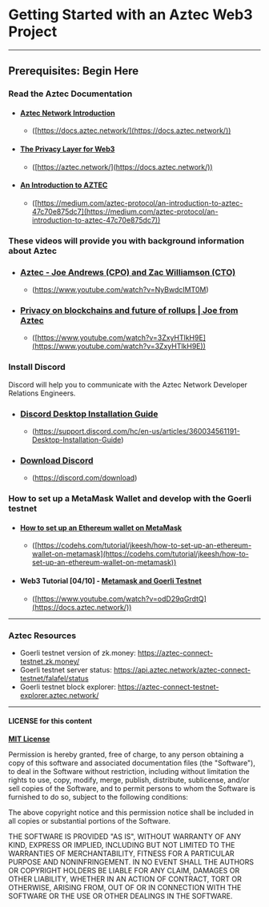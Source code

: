 # Getting Started with an Aztec Web3 Project

---

## Prerequisites: Begin Here

### Read the Aztec Documentation

- #### [Aztec Network Introduction](https://docs.aztec.network/)  
  - ([https://docs.aztec.network/](https://docs.aztec.network/))

- #### [The Privacy Layer for Web3](https://aztec.network/)
  - ([https://aztec.network/](https://docs.aztec.network/))

- #### [An Introduction to AZTEC](https://medium.com/aztec-protocol/an-introduction-to-aztec-47c70e875dc7)
  - ([https://medium.com/aztec-protocol/an-introduction-to-aztec-47c70e875dc7](https://medium.com/aztec-protocol/an-introduction-to-aztec-47c70e875dc7))

### These videos will provide you with background information about Aztec

- ### [Aztec - Joe Andrews (CPO) and Zac Williamson (CTO)](https://www.youtube.com/watch?v=NyBwdcIMT0M)
  - (https://www.youtube.com/watch?v=NyBwdcIMT0M)

- ### [Privacy on blockchains and future of rollups | Joe from Aztec](https://www.youtube.com/watch?v=3ZxyHTlkH9E)
  - ([https://www.youtube.com/watch?v=3ZxyHTlkH9E](https://www.youtube.com/watch?v=3ZxyHTlkH9E))

### Install Discord 
Discord will help you to communicate with the Aztec Network Developer Relations Engineers.

- ### [Discord Desktop Installation Guide](https://support.discord.com/hc/en-us/articles/360034561191-Desktop-Installation-Guide)
  - (https://support.discord.com/hc/en-us/articles/360034561191-Desktop-Installation-Guide)
- ### [Download Discord](https://discord.com/download)
  - (https://discord.com/download)

### How to set up a MetaMask Wallet and develop with the Goerli testnet

- #### [How to set up an Ethereum wallet on MetaMask](https://codehs.com/tutorial/jkeesh/how-to-set-up-an-ethereum-wallet-on-metamask)
  - ([https://codehs.com/tutorial/jkeesh/how-to-set-up-an-ethereum-wallet-on-metamask](https://codehs.com/tutorial/jkeesh/how-to-set-up-an-ethereum-wallet-on-metamask))

- #### Web3 Tutorial [04/10] - [Metamask and Goerli Testnet](https://www.youtube.com/watch?v=odD29qGrdtQ)  
  - ([https://www.youtube.com/watch?v=odD29qGrdtQ](https://docs.aztec.network/))

[//]: # (![Main Navigator Page]&#40;./screenshots/screenshot_login.png?raw=true&#41;)

---

### Aztec Resources
- Goerli testnet version of zk.money: https://aztec-connect-testnet.zk.money/
- Goerli testnet server status: https://api.aztec.network/aztec-connect-testnet/falafel/status
- Goerli testnet block explorer: https://aztec-connect-testnet-explorer.aztec.network/

---

#### LICENSE for this content

**[MIT License](https://opensource.org/licenses/MIT)**

Permission is hereby granted, free of charge, to any person obtaining a copy
of this software and associated documentation files (the "Software"), to deal
in the Software without restriction, including without limitation the rights
to use, copy, modify, merge, publish, distribute, sublicense, and/or sell
copies of the Software, and to permit persons to whom the Software is
furnished to do so, subject to the following conditions:

The above copyright notice and this permission notice shall be included in all
copies or substantial portions of the Software.

THE SOFTWARE IS PROVIDED "AS IS", WITHOUT WARRANTY OF ANY KIND, EXPRESS OR
IMPLIED, INCLUDING BUT NOT LIMITED TO THE WARRANTIES OF MERCHANTABILITY,
FITNESS FOR A PARTICULAR PURPOSE AND NONINFRINGEMENT. IN NO EVENT SHALL THE
AUTHORS OR COPYRIGHT HOLDERS BE LIABLE FOR ANY CLAIM, DAMAGES OR OTHER
LIABILITY, WHETHER IN AN ACTION OF CONTRACT, TORT OR OTHERWISE, ARISING FROM,
OUT OF OR IN CONNECTION WITH THE SOFTWARE OR THE USE OR OTHER DEALINGS IN THE
SOFTWARE.

